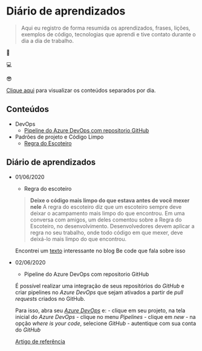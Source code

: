 
# Diário de aprendizados 

> Aqui eu registro de forma resumida os aprendizados, frases, lições, exemplos de código, tecnologias que aprendi e tive contato durante o dia a dia de trabalho.

📖

💻

😎

[Clique aqui](#diário-de-aprendizados) para visualizar os conteúdos separados por dia.

## Conteúdos

- DevOps
    - [Pipeline do Azure DevOps com repositorio GitHub](#-pipeline-do-azure-devops-com-repositorio-github)
- Padrões de projeto e Código Limpo
    - [Regra do Escoteiro](#-regra-do-escoteiro)

## Diário de aprendizados

- 01/06/2020
    - Regra do escoteiro

    >**Deixe o código mais limpo do que estava antes de você mexer nele**
    A regra do escoteiro diz que um escoteiro sempre deve deixar o acampamento mais limpo do que encontrou.
    Em uma conversa com amigos, um deles comentou sobre a Regra do Escoteiro, no desenvolvimento. Desenvolvedores devem aplicar a regra no seu trabalho, onde todo código em que mexer, deve deixá-lo mais limpo do que encontrou.
    
    Encontrei um [texto](https://becode.com.br/clean-code/#:~:text=Regra%20de%20Escoteiro&text=Para%20desenvolvedores%2C%20podemos%20adaptar%20para,n%C3%A3o%20impactar%20as%20funcionalidades%20existentes.) interessante no blog Be code que fala sobre isso

- 02/06/2020
    - Pipeline do Azure DevOps com repositorio GitHub

    É possível realizar uma integração de seus repositórios do _GitHub_ e criar pipelines no _Azure DevOps_ que sejam ativados a partir de _pull requests_ criados no GitHub.

    Para isso, abra seu [_Azure DevOps_](https://dev.azure.com/) e:
        - clique em seu projeto, na tela inicial do _Azure DevOps_
        - clique no menu _Pipelines_
        - clique em _new_
        - na opção _where is your code_, selecione _GitHub_
        - autentique com sua conta do _GitHub_

    [Artigo de referência](https://docs.microsoft.com/en-us/azure/devops/pipelines/create-first-pipeline)